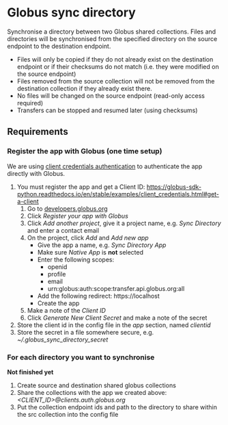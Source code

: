 # Globus sync directory

Synchronise a directory between two Globus shared collections. Files and
directories will be synchronised from the specified directory on the source
endpoint to the destination endpoint.

* Files will only be copied if they do not already exist on the destination
  endpoint or if their checksums do not match (i.e. they were modified on the
  source endpoint)
* Files removed from the source collection will not be removed from the
  destination collection if they already exist there.
* No files will be changed on the source endpoint (read-only access required)
* Transfers can be stopped and resumed later (using checksums)

## Requirements

### Register the app with Globus (one time setup)

We are using [client credentials authentication](https://globus-sdk-python.readthedocs.io/en/stable/examples/client_credentials.html) to authenticate the app directly with Globus.

1. You must register the app and get a Client ID: https://globus-sdk-python.readthedocs.io/en/stable/examples/client_credentials.html#get-a-client
   1. Go to [developers.globus.org](https://developers.globus.org/)
   2. Click *Register your app with Globus*
   3. Click *Add another project*, give it a project name, e.g. *Sync Directory* and enter a contact email
   4. On the project, click *Add* and *Add new app*
      * Give the app a name, e.g. *Sync Directory App*
      * Make sure *Native App* is **not** selected
      * Enter the following scopes: 
        - openid
        - profile
        - email
        - urn:globus:auth:scope:transfer.api.globus.org:all
      * Add the following redirect: https://localhost
      * Create the app
   5. Make a note of the *Client ID*
   6. Click *Generate New Client Secret* and make a note of the secret
3. Store the client id in the config file in the *app* section, named *clientid*
4. Store the secret in a file somewhere secure, e.g. *~/.globus_sync_directory_secret*

### For each directory you want to synchronise

**Not finished yet**

1. Create source and destination shared globus collections
2. Share the collections with the app we created above: *<CLIENT_ID>@clients.auth.globus.org*
3. Put the collection endpoint ids and path to the directory to share within the src collection into the config file

